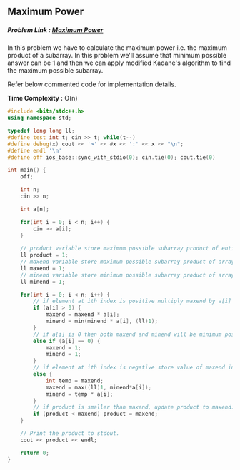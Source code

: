 ## Maximum Power
##### Problem Link : [Maximum Power](https://hack.codingblocks.com/contests/c/141/1098)

In this problem we have to calculate the maximum power i.e. the maximum product of a subarray. In this problem we'll assume that minimum possible answer can be 1 and then we can apply modified Kadane's algorithm to find the maximum possible subarray. 

Refer below commented code for implementation details.

**Time Complexity :** O(n)

```C++
#include <bits/stdc++.h>
using namespace std;

typedef long long ll;
#define test int t; cin >> t; while(t--)
#define debug(x) cout << '>' << #x << ':' << x << "\n";
#define endl '\n'
#define off ios_base::sync_with_stdio(0); cin.tie(0); cout.tie(0)

int main() {
	off;

	int n;
	cin >> n;

	int a[n];

	for(int i = 0; i < n; i++) {	
		cin >> a[i];
	}
	
	// product variable store maximum possible subarray product of entire array.	
	ll product = 1;
	// maxend variable store maximum possible subarray product of array ending at i.
	ll maxend = 1;
	// minend variable store minimum possible subarray product of array ending at i.
	ll minend = 1;

	for(int i = 0; i < n; i++) {
		// if element at ith index is positive multiply maxend by a[i] and if minend is negative it will be multiplied by a[i] else it will be 1.
		if (a[i] > 0) {
			maxend = maxend * a[i];
			minend = min(minend * a[i], (ll)1);
		}
		// if a[i] is 0 then both maxend and minend will be minimum possible product i.e. 1
		else if (a[i] == 0) {
			maxend = 1;
			minend = 1;
		}
		// if element at ith index is negative store value of maxend in temp and now maxend will be maximum of 1 or minend*a[i] and minend will be temp * a[i].
		else {
			int temp = maxend;
			maxend = max((ll)1, minend*a[i]);
			minend = temp * a[i];
		}
		// if product is smaller than maxend, update product to maxend.
		if (product < maxend) product = maxend;
	}

	// Print the product to stdout.
	cout << product << endl;

  	return 0;
}
```

